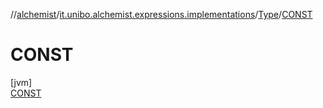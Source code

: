 //[alchemist](../../../../index.md)/[it.unibo.alchemist.expressions.implementations](../../index.md)/[Type](../index.md)/[CONST](index.md)

# CONST

[jvm]\
[CONST](index.md)

